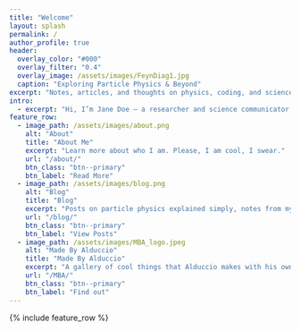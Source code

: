 ```yaml
---
title: "Welcome"
layout: splash
permalink: /
author_profile: true
header:
  overlay_color: "#000"
  overlay_filter: "0.4"
  overlay_image: /assets/images/FeynDiag1.jpg
  caption: "Exploring Particle Physics & Beyond"
excerpt: "Notes, articles, and thoughts on physics, coding, and science communication."
intro: 
  - excerpt: "Hi, I’m Jane Doe — a researcher and science communicator. I write about physics in simple terms, build small coding projects, and share resources for anyone curious about how the universe works."
feature_row:
  - image_path: /assets/images/about.png
    alt: "About"
    title: "About Me"
    excerpt: "Learn more about who I am. Please, I am cool, I swear."
    url: "/about/"
    btn_class: "btn--primary"
    btn_label: "Read More"
  - image_path: /assets/images/blog.png
    alt: "Blog"
    title: "Blog"
    excerpt: "Posts on particle physics explained simply, notes from my projects, some politics, and other stuff."
    url: "/blog/"
    btn_class: "btn--primary"
    btn_label: "View Posts"
  - image_path: /assets/images/MBA_logo.jpeg
    alt: "Made By Alduccio"
    title: "Made By Alduccio"
    excerpt: "A gallery of cool things that Alduccio makes with his own hands."
    url: "/MBA/"
    btn_class: "btn--primary"
    btn_label: "Find out"
---
```

{% include feature_row %}
